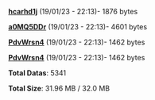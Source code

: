 [**hcarhd1j**](/data/hcarhd1j.txt) (19/01/23 - 22:13)- 1876 bytes

[**a0MQ5DDr**](/data/a0MQ5DDr.txt) (19/01/23 - 22:13)- 4601 bytes

[**PdvWrsn4**](/data/PdvWrsn4.txt) (19/01/23 - 22:13)- 1462 bytes

[**PdvWrsn4**](/data/PdvWrsn4.txt) (19/01/23 - 22:13)- 1462 bytes

**Total Datas**: 5341

**Total Size**: 31.96 MB / 32.0 MB